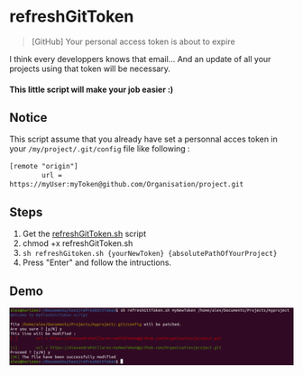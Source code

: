 # refreshGitToken

>[GitHub] Your personal access token is about to expire

I think every developpers knows that email...
And an update of all your projects using that token will be necessary.

#### This little script will make your job easier :)

## Notice
This script assume that you already have set a personnal acces token in your `/my/project/.git/config` file like following :

```
[remote "origin"]
        url = https://myUser:myToken@github.com/Organisation/project.git
```

## Steps

1. Get the <a href="refreshGitToken.sh" download>refreshGitToken.sh</a> script 
2. chmod +x refreshGitToken.sh
3. `sh refreshGitoken.sh {yourNewToken} {absolutePathOfYourProject}`
4. Press "Enter" and follow the intructions.

## Demo

![Alt text](img/refreshGitToken.png "Capture")